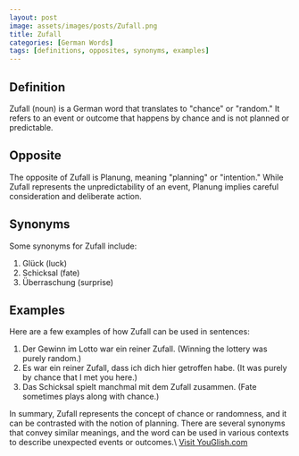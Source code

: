 ```yaml
---
layout: post
image: assets/images/posts/Zufall.png
title: Zufall
categories: [German Words]
tags: [definitions, opposites, synonyms, examples]
---
```


## Definition
Zufall (noun) is a German word that translates to "chance" or "random." It refers to an event or outcome that happens by chance and is not planned or predictable.

## Opposite
The opposite of Zufall is Planung, meaning "planning" or "intention." While Zufall represents the unpredictability of an event, Planung implies careful consideration and deliberate action.

## Synonyms
Some synonyms for Zufall include:

1. Glück (luck)
2. Schicksal (fate)
3. Überraschung (surprise)

## Examples
Here are a few examples of how Zufall can be used in sentences:

1. Der Gewinn im Lotto war ein reiner Zufall. (Winning the lottery was purely random.)
2. Es war ein reiner Zufall, dass ich dich hier getroffen habe. (It was purely by chance that I met you here.)
3. Das Schicksal spielt manchmal mit dem Zufall zusammen. (Fate sometimes plays along with chance.)

In summary, Zufall represents the concept of chance or randomness, and it can be contrasted with the notion of planning. There are several synonyms that convey similar meanings, and the word can be used in various contexts to describe unexpected events or outcomes.\ <a id="yg-widget-0" class="youglish-widget" data-query="Zufall" data-lang="german" data-components="8412" data-auto-start="0" data-bkg-color="theme_light" data-title="How%20to%20pronounce%20Zufall%20in%20German"  rel="nofollow" href="https://youglish.com">Visit YouGlish.com</a><script async src="https://youglish.com/public/emb/widget.js" charset="utf-8"></script>